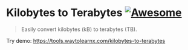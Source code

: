 # Kilobytes to Terabytes [![Awesome](https://cdn.rawgit.com/sindresorhus/awesome/d7305f38d29fed78fa85652e3a63e154dd8e8829/media/badge.svg)](https://github.com/sindresorhus/awesome)

>Easily convert kilobytes (kB) to terabytes (TB).

Try demo: https://tools.waytolearnx.com/kilobytes-to-terabytes
